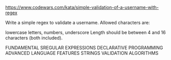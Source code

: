 https://www.codewars.com/kata/simple-validation-of-a-username-with-regex

Write a simple regex to validate a username. Allowed characters are:

lowercase letters,
numbers,
underscore
Length should be between 4 and 16 characters (both included).

FUNDAMENTAL SREGULAR EXPRESSIONS DECLARATIVE PROGRAMMING ADVANCED LANGUAGE FEATURES STRINGS VALIDATION ALGORITHMS